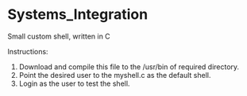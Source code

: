 # Systems_Integration
Small custom shell, written in C

Instructions: 
1. Download and compile this file to the /usr/bin of required directory.
2. Point the desired user to the myshell.c as the default shell.
3. Login as the user to test the shell.
